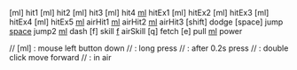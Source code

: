 [ml] hit1
    [ml] hit2
        [ml] hit3
            [ml] hit4
        [ml](wait) hitEx1
            [ml] hitEx2
                [ml] hitEx3
                    [ml] hitEx4
                        [ml] hitEx5
[ml](air) airHit1
    [ml](air) airHit2
        [ml](air) airHit3
[shift] dodge
[space] jump
    [space](air) jump2
[ml](fwd2) dash
[f] skill
[f](air) airSkill
[q] fetch
[e] pull
[ml](lp) power

// [ml] : mouse left button down
// [](lp) : long press
// [](wait) : after 0.2s press
// [](fwd2) : double click move forward
// [](air) : in air
